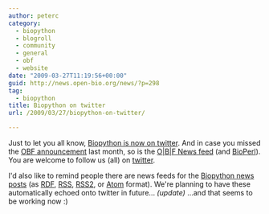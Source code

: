 ```yaml
---
author: peterc
category:
  - biopython
  - blogroll
  - community
  - general
  - obf
  - website
date: "2009-03-27T11:19:56+00:00"
guid: http://news.open-bio.org/news/?p=298
tag:
  - biopython
title: Biopython on twitter
url: /2009/03/27/biopython-on-twitter/

---
```

Just to let you all know, [Biopython is now on twitter](http://twitter.com/Biopython). And in case you missed the [OBF announcement](/obf-hugo-test/news/2009/02/hello-twitter-world/) last month, so is the [O\|B\|F News feed](http://twitter.com/obf_news) (and [BioPerl](http://twitter.com/bioperl)). You are welcome to follow us (all) on [twitter](http://twitter.com/).

I'd also like to remind people there are news feeds for the [Biopython news posts](http://news.open-bio.org/news/category/obf-projects/biopython/) (as [RDF](http://news.open-bio.org/news/category/obf-projects/biopython/feed/rdf), [RSS](http://news.open-bio.org/news/category/obf-projects/biopython/feed/rss/), [RSS2](http://news.open-bio.org/news/category/obf-projects/biopython/feed/rss2/), or [Atom](http://news.open-bio.org/news/category/obf-projects/biopython/feed/atom) format). We're planning to have these automatically echoed onto twitter in future... _(update)_ ...and that seems to be working now :)
